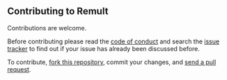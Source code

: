 ## Contributing to Remult

Contributions are welcome.

Before contributing please read the [code of conduct](https://github.com/remult/remult/blob/master/CODE_OF_CONDUCT.md) and search the [issue tracker](https://github.com/remult/remult/issues) to find out if your issue has already been discussed before.

To contribute, [fork this repository](https://docs.github.com/en/github/getting-started-with-github/fork-a-repo/), commit your changes, and [send a pull request](https://docs.github.com/en/github/collaborating-with-issues-and-pull-requests/about-pull-requests).
